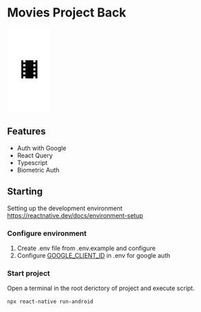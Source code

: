 # Movies Project Back

<div style="display: flex;">
  <a href="https://www.youtube.com/watch?v=wrYmp63p3No">
    <img src="./assets/splash-screen.png" alt="React" width="100"/>
  </a>
</div>



## Features

- Auth with Google
- React Query
- Typescript
- Biometric Auth

## Starting
Setting up the development environment https://reactnative.dev/docs/environment-setup

### Configure environment

1. Create .env file from .env.example and configure
2. Configure [GOOGLE_CLIENT_ID](https://developers.google.com/identity/gsi/web/guides/get-google-api-clientid) in .env for google auth

### Start project

Open a terminal in the root derictory of project and execute script.

```sh
npx react-native run-android
```
